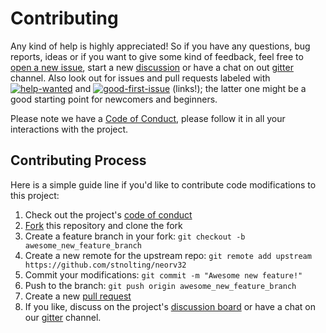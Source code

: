 # Contributing

Any kind of help is highly appreciated! So if you have any questions, bug reports, ideas or if you want to give some kind of feedback, feel free
to [open a new issue](https://github.com/stnolting/neorv32/issues), start a new [discussion](https://github.com/stnolting/neorv32/discussions)
or have a chat on out [gitter](https://gitter.im/neorv32/community) channel.
Also look out for issues and pull requests labeled with
[![help-wanted](https://img.shields.io/badge/-help%20wanted-brightgreen)](https://github.com/stnolting/neorv32/labels/help%20wanted) and
[![good-first-issue](https://img.shields.io/badge/-good%20first%20issue-purple)](https://github.com/stnolting/neorv32/labels/good%20first%20issue)
(links!); the latter one might be a good starting point for newcomers and beginners.

Please note we have a [Code of Conduct](https://github.com/stnolting/neorv32/tree/main/CODE_OF_CONDUCT.md),
please follow it in all your interactions with the project.

## Contributing Process

Here is a simple guide line if you'd like to contribute code modifications to this project:

1. Check out the project's [code of conduct](https://github.com/stnolting/neorv32/tree/main/CODE_OF_CONDUCT.md)
2. [Fork](https://github.com/stnolting/neorv32/fork) this repository and clone the fork
3. Create a feature branch in your fork: `git checkout -b awesome_new_feature_branch`
4. Create a new remote for the upstream repo: `git remote add upstream https://github.com/stnolting/neorv32`
5. Commit your modifications: `git commit -m "Awesome new feature!"`
6. Push to the branch: `git push origin awesome_new_feature_branch`
7. Create a new [pull request](https://github.com/stnolting/neorv32/pulls)
8. If you like, discuss on the project's [discussion board](https://github.com/stnolting/neorv32/discussions)
or have a chat on our [gitter](https://gitter.im/neorv32/community) channel.
